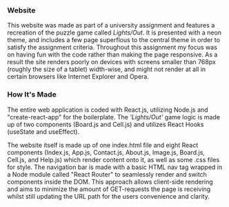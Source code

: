 <h3>Website</h3>
<p>
    This website was made as part of a university assignment and features a recreation of the puzzle game called <em>Lights/Out</em>. It is presented with a neon theme, and includes a few page superflous to the central theme in order to satisfy the assignment criteria. Throughout this assignment my focus was on having fun with the code rather than making the page responsive. As a result the site renders poorly on devices with screens smaller than 768px (roughly the size of a tablet) width-wise, and might not render at all in certain browsers like Internet Explorer and Opera.
</p>
<h3>How It's Made</h3>
<p>
    The entire web application is coded with React.js, utilizing Node.js and "create-react-app" for the boilerplate. The <em>'Lights/Out'</em> game logic is made up of two components (Board.js and Cell.js) and utilizes React Hooks (useState and useEffect).
</p>
<p>
    The website itself is made up of one index.html file and eight React components (Index.js, App.js, Contact.js, About.js, Image.js, Board.js, Cell.js, and Help.js) which render content onto it, as well as some .css files for style. The navigation bar is made with a basic HTML nav tag wrapped in a Node module called "React Router" to seamlessly render and switch components inside the DOM. This approach allows client-side rendering and aims to minimize the amount of GET-requests the page is receiving whilst still updating the URL path for the users convenience and clarity.
</p>